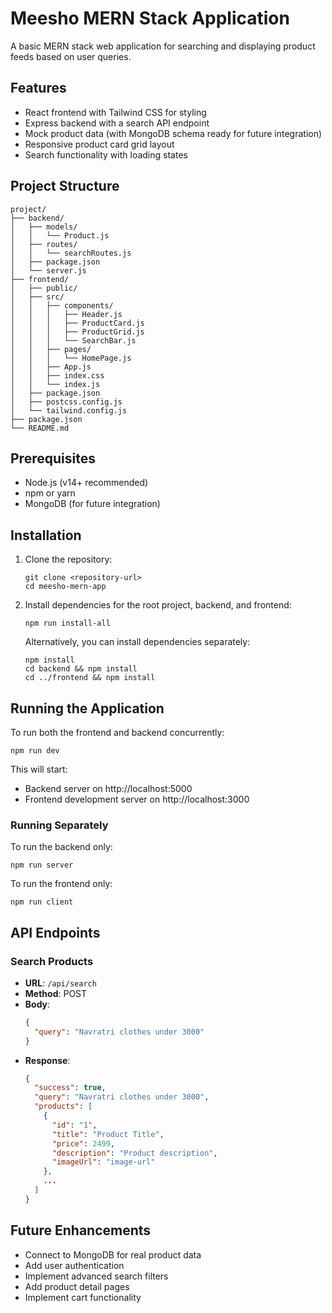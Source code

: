 # Meesho MERN Stack Application

A basic MERN stack web application for searching and displaying product feeds based on user queries.

## Features

- React frontend with Tailwind CSS for styling
- Express backend with a search API endpoint
- Mock product data (with MongoDB schema ready for future integration)
- Responsive product card grid layout
- Search functionality with loading states

## Project Structure

```
project/
├── backend/
│   ├── models/
│   │   └── Product.js
│   ├── routes/
│   │   └── searchRoutes.js
│   ├── package.json
│   └── server.js
├── frontend/
│   ├── public/
│   ├── src/
│   │   ├── components/
│   │   │   ├── Header.js
│   │   │   ├── ProductCard.js
│   │   │   ├── ProductGrid.js
│   │   │   └── SearchBar.js
│   │   ├── pages/
│   │   │   └── HomePage.js
│   │   ├── App.js
│   │   ├── index.css
│   │   └── index.js
│   ├── package.json
│   ├── postcss.config.js
│   └── tailwind.config.js
├── package.json
└── README.md
```

## Prerequisites

- Node.js (v14+ recommended)
- npm or yarn
- MongoDB (for future integration)

## Installation

1. Clone the repository:
   ```
   git clone <repository-url>
   cd meesho-mern-app
   ```

2. Install dependencies for the root project, backend, and frontend:
   ```
   npm run install-all
   ```
   
   Alternatively, you can install dependencies separately:
   ```
   npm install
   cd backend && npm install
   cd ../frontend && npm install
   ```

## Running the Application

To run both the frontend and backend concurrently:

```
npm run dev
```

This will start:
- Backend server on http://localhost:5000
- Frontend development server on http://localhost:3000

### Running Separately

To run the backend only:
```
npm run server
```

To run the frontend only:
```
npm run client
```

## API Endpoints

### Search Products
- **URL**: `/api/search`
- **Method**: POST
- **Body**:
  ```json
  {
    "query": "Navratri clothes under 3000"
  }
  ```
- **Response**:
  ```json
  {
    "success": true,
    "query": "Navratri clothes under 3000",
    "products": [
      {
        "id": "1",
        "title": "Product Title",
        "price": 2499,
        "description": "Product description",
        "imageUrl": "image-url"
      },
      ...
    ]
  }
  ```

## Future Enhancements

- Connect to MongoDB for real product data
- Add user authentication
- Implement advanced search filters
- Add product detail pages
- Implement cart functionality

